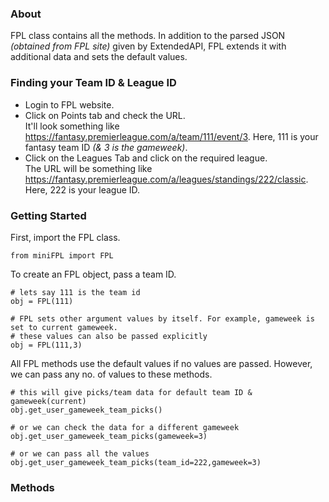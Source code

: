 ### About
FPL class contains all the methods. In addition to the parsed JSON *(obtained from FPL site)* given by ExtendedAPI, FPL extends it with additional data and sets the default values.

### Finding your Team ID & League ID

- Login to FPL website.
- Click on Points tab and check the URL.   
It'll look something like https://fantasy.premierleague.com/a/team/111/event/3. Here, 111 is your fantasy team ID *(& 3 is the gameweek)*.
- Click on the Leagues Tab and click on the required league.  
The URL will be something like https://fantasy.premierleague.com/a/leagues/standings/222/classic. Here, 222 is your league ID.

### Getting Started
First, import the FPL class.
```
from miniFPL import FPL
```
To create an FPL object, pass a team ID.
```
# lets say 111 is the team id
obj = FPL(111)

# FPL sets other argument values by itself. For example, gameweek is set to current gameweek.
# these values can also be passed explicitly
obj = FPL(111,3)
```
All FPL methods use the default values if no values are passed. However, we can pass any no. of values to these methods.
```
# this will give picks/team data for default team ID & gameweek(current)
obj.get_user_gameweek_team_picks()

# or we can check the data for a different gameweek
obj.get_user_gameweek_team_picks(gameweek=3)

# or we can pass all the values
obj.get_user_gameweek_team_picks(team_id=222,gameweek=3)
```

### Methods
